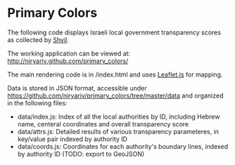 Primary Colors
==============

The following code displays Israeli local government transparency scores as collected by [Shvil](http://www.ti-israel.org/).

The working application can be viewed at: http://niryariv.github.com/primary_colors/

The main rendering code is in /index.html and uses [Leaflet.js](http://leafletjs.com/) for mapping.

Data is stored in JSON format, accessible under https://github.com/niryariv/primary_colors/tree/master/data and organized in the following files:

* data/index.js: Index of all the local authorities by ID, including Hebrew name, centeral coordinates and overall transparency score
* data/attrs.js: Detailed results of various transparency parameteres, in key/value pair indexed by authority ID
* data/coords.js: Coordinates for each authority's boundary lines, indexed by authority ID (TODO: export to GeoJSON)